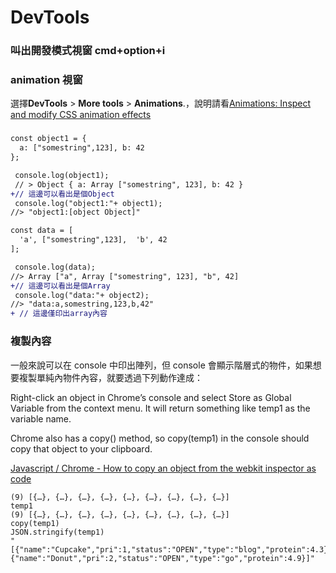 # DevTools

### 叫出開發模式視窗 cmd+option+i

### animation 視窗

選擇**DevTools** > **More tools** > **Animations**.，說明請看[Animations: Inspect and modify CSS animation effects](https://developer.chrome.com/docs/devtools/css/animations/)





###



```diff
const object1 = {
  a: ["somestring",123], b: 42
};

 console.log(object1);
 // > Object { a: Array ["somestring", 123], b: 42 }
+// 這邊可以看出是個Object
 console.log("object1:"+ object1);
//> "object1:[object Object]"

const data = [
  'a', ["somestring",123],  'b', 42
];

 console.log(data);
//> Array ["a", Array ["somestring", 123], "b", 42]
+// 這邊可以看出是個Array
 console.log("data:"+ object2);
//> "data:a,somestring,123,b,42"
+ // 這邊僅印出array內容

```



###

### **複製內容**

一般來說可以在 console 中印出陣列，但 console 會顯示階層式的物件，如果想要複製單純內物件內容，就要透過下列動作達成：

Right-click an object in Chrome’s console and select Store as Global Variable from the context menu. It will return something like temp1 as the variable name.

Chrome also has a copy() method, so copy(temp1) in the console should copy that object to your clipboard.

[Javascript / Chrome - How to copy an object from the webkit inspector as code](https://stackoverflow.com/questions/10305365/javascript-chrome-how-to-copy-an-object-from-the-webkit-inspector-as-code)

```
(9) [{…}, {…}, {…}, {…}, {…}, {…}, {…}, {…}, {…}]
temp1
(9) [{…}, {…}, {…}, {…}, {…}, {…}, {…}, {…}, {…}]
copy(temp1)
JSON.stringify(temp1)
"[{"name":"Cupcake","pri":1,"status":"OPEN","type":"blog","protein":4.3},{"name":"Donut","pri":2,"status":"OPEN","type":"go","protein":4.9}]"

```
